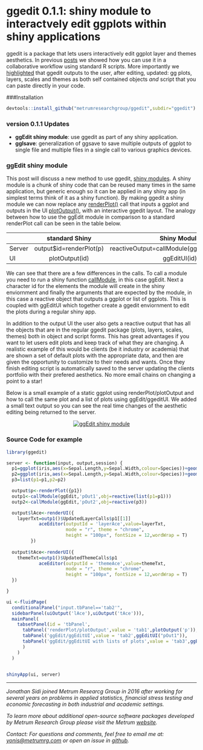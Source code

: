 # ggedit 0.1.1: shiny module to interactvely edit ggplots within shiny applications

ggedit is a package that lets users interactively edit ggplot layer and themes aesthetics.  In previous [posts](https://www.r-bloggers.com/ggedit-interactive-ggplot-aesthetic-and-theme-editor/) we showed how you can use it in a collaborative workflow using standard R scripts. More importantly we [highlighted](https://www.r-bloggers.com/ggedit-0-0-2-a-gui-for-advanced-editing-of-ggplot2-objects/) that ggedit outputs to the user, after editing, updated: gg plots, layers, scales and themes as both self contained objects *and* script that you can paste directly in your code. 

###Installation
```r
devtools::install_github("metrumresearchgroup/ggedit",subdir="ggedit")
```

### version 0.1.1 Updates

  - **ggEdit shiny module**: use ggedit as part of any shiny application. 
  - **gglsave**: generalization of ggsave to save multiple outputs of ggplot to single file and multiple files in a single call to various graphics devices. 

### ggEdit shiny module

This post will discuss a new method to use ggedit, [shiny modules](https://shiny.rstudio.com/articles/modules.html). A shiny module is a chunk of shiny code that can be reused many times in the same application, but generic enough so it can be applied in any shiny app (in simplest terms think of it as a shiny function). By making ggedit a shiny module we can now replace any [renderPlot()](https://shiny.rstudio.com/reference/shiny/latest/renderPlot.html) call that inputs a ggplot and outputs in the UI [plotOutput()](https://shiny.rstudio.com/reference/shiny/latest/plotOutput.html), with an interactive ggedit layout. The analogy between how to use the ggEdit module in comparison to a standard renderPlot call can be seen in the table below. 

<center>

| |standard Shiny|Shiny Module|
|---|:---:|:---:|
|Server|output$id=renderPlot(p)|reactiveOutput=callModule(ggEdit,id,reactive(p))|
|UI|plotOutput(id)|ggEditUI(id)|

</center>

We can see that there are a few differences in the calls. To call a module you need to run a shiny function  [callModule](https://shiny.rstudio.com/reference/shiny/latest/callModule.html), in this case ggEdit. Next a character id for the elements the module will create in the shiny enviornment and finally the arguments that are expected by the module, in this case a reactive object that outputs a ggplot or list of ggplots. This is coupled with ggEditUI which together create a ggedit enviornment to edit the plots during a regular shiny app. 

In addition to the output UI the user also gets a reactive output that has all the objects that are in the regular ggedit package (plots, layers, scales, themes) both in object and script forms. This has great advantages if you want to let users edit plots and keep track of what they are changing. A realistic example of this would be clients (be it industry or academia) that are shown a set of default plots with the appropriate data, and then are given the opportunity to customize to their needs and wants. Once they finish editing script is automatically saved to the server updating the clients portfolio with their prefered aesthetics. No more email chains on changing a point to a star!

Below is a small example of a static ggplot using renderPlot/plotOutput and how to call the same plot and a list of plots using ggEdit/ggeditUI. We added a small text output so you can see the real time changes of the aesthetic editing being returned to the server.

<center>
<a href="http://www.youtube.com/watch?v=pJ1kbd_OVwg" target="_blank" ><img src="http://img.youtube.com/vi/pJ1kbd_OVwg/0.jpg" alt="ggEdit shiny module"></a>
</center>

### Source Code for example
```r
library(ggedit)

server <- function(input, output,session) {
  p1=ggplot(iris,aes(x=Sepal.Length,y=Sepal.Width,colour=Species))+geom_point()
  p2=ggplot(iris,aes(x=Sepal.Length,y=Sepal.Width,colour=Species))+geom_line()+geom_point()
  p3=list(p1=p1,p2=p2)

  output$p<-renderPlot({p1})
  outp1<-callModule(ggEdit,'pOut1',obj=reactive(list(p1=p1)))
  outp2<-callModule(ggEdit,'pOut2',obj=reactive(p3))

  output$lAce<-renderUI({
    layerTxt=outp1()$UpdatedLayerCalls$p1[[1]]
            aceEditor(outputId = 'layerAce',value=layerTxt,
                      mode = "r", theme = "chrome", 
                      height = "100px", fontSize = 12,wordWrap = T)
         })  
  
  output$tAce<-renderUI({
    themeTxt=outp1()$UpdatedThemeCalls$p1
            aceEditor(outputId = 'themeAce',value=themeTxt,
                      mode = "r", theme = "chrome", 
                      height = "100px", fontSize = 12,wordWrap = T)
  })  

}

ui <-fluidPage(
  conditionalPanel("input.tbPanel=='tab2'",
  sidebarPanel(uiOutput('lAce'),uiOutput('tAce'))),
  mainPanel(
    tabsetPanel(id = 'tbPanel',
      tabPanel('renderPlot/plotOutput',value = 'tab1',plotOutput('p')),
      tabPanel('ggEdit/ggEditUI',value = 'tab2',ggEditUI("pOut1")),
      tabPanel('ggEdit/ggEditUI with lists of plots',value = 'tab3',ggEditUI("pOut2"))
      )
    )
  )


shinyApp(ui, server)

```
<hr>
<em>
Jonathan Sidi joined Metrum Researcg Group in 2016 after working for several years on problems in applied statistics, financial stress testing and economic forecasting in both industrial and academic settings.

To learn more about additional open-source software packages developed by Metrum Research Group please visit the Metrum <a href="http://metrumrg.com/opensourcetools.html" target="_blank">website</a>.

Contact: For questions and comments, feel free to email me at: yonis@metrumrg.com or open an issue in <a href="https://github.com/metrumresearchgroup/ggedit/issues" target="_blank">github</a>.
</em>